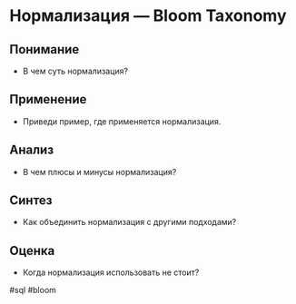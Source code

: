 # Нормализация — Bloom Taxonomy

## Понимание
- В чем суть нормализация?

## Применение
- Приведи пример, где применяется нормализация.

## Анализ
- В чем плюсы и минусы нормализация?

## Синтез
- Как объединить нормализация с другими подходами?

## Оценка
- Когда нормализация использовать не стоит?

#sql #bloom
